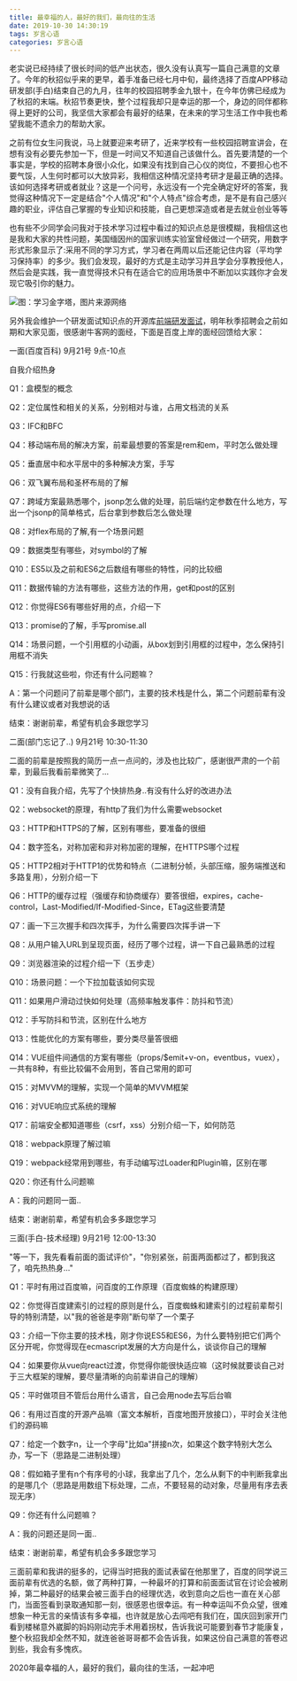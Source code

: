 ```yaml
---
title: 最幸福的人，最好的我们，最向往的生活
date: 2019-10-30 14:30:19
tags: 岁言心语
categories: 岁言心语
---
```


老实说已经持续了很长时间的低产出状态，很久没有认真写一篇自己满意的文章了。今年的秋招似乎来的更早，着手准备已经七月中旬，最终选择了百度APP移动研发部(手白)结束自己的九月，往年的校园招聘季金九银十，在今年仿佛已经成为了秋招的末端。秋招节奏更快，整个过程我却只是幸运的那一个，身边的同伴都称得上更好的公司，我坚信大家都会有最好的结果，在未来的学习生活工作中我也希望我能不遗余力的帮助大家。

之前有位女生问我说，马上就要迎来考研了，近来学校有一些校园招聘宣讲会，在想有没有必要先参加一下，但是一时间又不知道自己该做什么。首先要清楚的一个事实是，学校的招聘本身很小众化，如果没有找到自己心仪的岗位，不要担心也不要气馁，人生何时都可以大放异彩，我相信这种情况坚持考研才是最正确的选择。该如何选择考研或者就业？这是一个问号，永远没有一个完全确定好坏的答案，我觉得这种情况下一定是结合"个人情况"和"个人特点"综合考虑，是不是有自己感兴趣的职业，评估自己掌握的专业知识和技能，自己更想深造或者是去就业创业等等

也有些不少同学会问我对于技术学习过程中看过的知识点总是很模糊，我相信这也是我和大家的共性问题，美国缅因州的国家训练实验室曾经做过一个研究，用数字形式形象显示了:采用不同的学习方式，学习者在两周以后还能记住内容（平均学习保持率）的多少。我们会发现，最好的方式是主动学习并且学会分享教授他人，然后会是实践，我一直觉得技术只有在适合它的应用场景中不断加以实践你才会发现它吸引你的魅力。

![图：学习金字塔，图片来源网络](https://www.chenqaq.com/assets/images/20191030-001.jpg)

另外我会维护一个研发面试知识点的开源库[前端研发面试](https://github.com/okaychen/FE-Interview-Questions)，明年秋季招聘会之前如期和大家见面，很感谢牛客网的面经，下面是百度上岸的面经回馈给大家：

一面(百度百科) 9月21号 9点-10点

自我介绍热身

Q1：盒模型的概念

Q2：定位属性和相关的关系，分别相对与谁，占用文档流的关系

Q3：IFC和BFC

Q4：移动端布局的解决方案，前辈最想要的答案是rem和em，平时怎么做处理

Q5：垂直居中和水平居中的多种解决方案，手写

Q6：双飞翼布局和圣杯布局的了解

Q7：跨域方案最熟悉哪个，jsonp怎么做的处理，前后端约定参数在什么地方，写出一个jsonp的简单格式，后台拿到参数后怎么做处理

Q8：对flex布局的了解,有一个场景问题

Q9：数据类型有哪些，对symbol的了解

Q10：ES5以及之前和ES6之后数组有哪些的特性，问的比较细

Q11：数据传输的方法有哪些，这些方法的作用，get和post的区别

Q12：你觉得ES6有哪些好用的点，介绍一下

Q13：promise的了解，手写promise.all

Q14：场景问题，一个引用框的小动画，从box划到引用框的过程中，怎么保持引用框不消失

Q15：行我就这些啦，你还有什么问题嘛？

A：第一个问题问了前辈是哪个部门，主要的技术栈是什么，第二个问题前辈有没有什么建议或者对我想说的话

结束：谢谢前辈，希望有机会多跟您学习

二面(部门忘记了..) 9月21号 10:30-11:30

二面的前辈是按照我的简历一点一点问的，涉及也比较广，感谢很严肃的一个前辈，到最后我看前辈微笑了...

Q1：没有自我介绍，先写了个快排热身..有没有什么好的改进办法

Q2：websocket的原理，有http了我们为什么需要websocket

Q3：HTTP和HTTPS的了解，区别有哪些，要准备的很细

Q4：数字签名，对称加密和非对称加密的理解，在HTTPS哪个过程

Q5：HTTP2相对于HTTP1的优势和特点（二进制分帧，头部压缩，服务端推送和多路复用），分别介绍一下

Q6：HTTP的缓存过程（强缓存和协商缓存）要答很细，expires，cache-control，Last-Modified/If-Modified-Since，ETag这些要清楚

Q7：画一下三次握手和四次挥手，为什么需要四次挥手讲一下

Q8：从用户输入URL到呈现页面，经历了哪个过程，讲一下自己最熟悉的过程

Q9：浏览器渲染的过程介绍一下（五步走）

Q10：场景问题：一个下拉加载该如何实现

Q11：如果用户滑动过快如何处理（高频率触发事件：防抖和节流）

Q12：手写防抖和节流，区别在什么地方

Q13：性能优化的方案有哪些，要分类尽量答很细

Q14：VUE组件间通信的方案有哪些（props/$emit+v-on，eventbus，vuex），一共有8种，有些比较偏不会用到，答自己常用的即可

Q15：对MVVM的理解，实现一个简单的MVVM框架

Q16：对VUE响应式系统的理解

Q17：前端安全都知道哪些（csrf，xss）分别介绍一下，如何防范

Q18：webpack原理了解过嘛

Q19：webpack经常用到哪些，有手动编写过Loader和Plugin嘛，区别在哪

Q20：你还有什么问题嘛

A：我的问题同一面..

结束：谢谢前辈，希望有机会多多跟您学习

三面(手白-技术经理) 9月21号 12:00-13:30

"等一下，我先看看前面的面试评价"，"你别紧张，前面两面都过了，都到我这了，咱先热热身..."

Q1：平时有用过百度嘛，问百度的工作原理（百度蜘蛛的构建原理）

Q2：你觉得百度建索引的过程的原则是什么，百度蜘蛛和建索引的过程前辈帮引导的特别清楚，以"我的爸爸是李刚"断句举了一个栗子

Q3：介绍一下你主要的技术栈，刚才你说ES5和ES6，为什么要特别把它们两个区分开呢，你觉得现在ecmascript发展的大方向是什么，谈谈你自己的理解

Q4：如果要你从vue向react过渡，你觉得你能很快适应嘛（这时候就要谈自己对于三大框架的理解，要尽量清晰的向前辈讲自己的理解）

Q5：平时做项目不管后台用什么语言，自己会用node去写后台嘛

Q6：有用过百度的开源产品嘛（富文本解析，百度地图开放接口），平时会关注他们的源码嘛

Q7：给定一个数字n，让一个字母"比如a"拼接n次，如果这个数字特别大怎么办，写一下（思路是二进制处理）

Q8：假如箱子里有n个有序号的小球，我拿出了几个，怎么从剩下的中判断我拿出的是哪几个（思路是用数组下标处理，二点，不要轻易的动对象，尽量用有序去表现无序）

Q9：你还有什么问题嘛？

A：我的问题还是同一面..

结束：谢谢前辈，希望有机会多多跟您学习

三面前辈和我讲的挺多的，记得当时把我的面试表留在他那里了，百度的同学说三面前辈有优选的名额，做了两种打算，一种最坏的打算和前面面试官在讨论会被刷掉，第二种最好的结果会被三面手白的经理优选，收到意向之后也一直在关心部门，当面签看到录取通知那一刻，很感恩也很幸运。有一种幸运叫不负众望，很难想象一种无言的亲情该有多幸福，也许就是放心去闯吧有我们在，国庆回到家开门看到楼梯意外崴脚的妈妈刚动完手术用着拐杖，告诉我说可能要到春节才能康复，整个秋招我却全然不知，就连爸爸哥哥都不会告诉我，如果这份自己满意的答卷迟到些，我会有多愧疚。

2020年最幸福的人，最好的我们，最向往的生活，一起冲吧